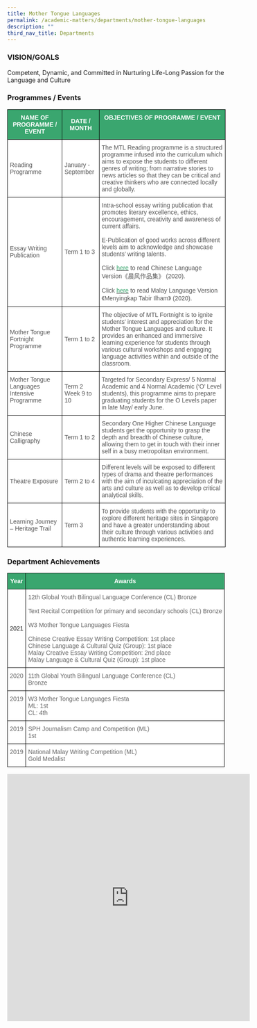 ```yaml
---
title: Mother Tongue Languages
permalink: /academic-matters/departments/mother-tongue-languages
description: ""
third_nav_title: Departments
---
```

### VISION/GOALS

Competent, Dynamic, and Committed in Nurturing Life-Long Passion for the Language and Culture


### Programmes / Events
<style type="text/css">
.tg  {border-collapse:collapse;border-spacing:0;}
.tg td{border-color:black;border-style:solid;border-width:1px;font-family:Arial, sans-serif;font-size:14px;
  overflow:hidden;padding:10px 5px;word-break:normal;}
.tg th{border-color:black;border-style:solid;border-width:1px;font-family:Arial, sans-serif;font-size:14px;
  font-weight:normal;overflow:hidden;padding:10px 5px;word-break:normal;}
.tg .tg-k0s0{background-color:#3AA66F;color:#FFF;font-weight:bold;text-align:center;vertical-align:middle}
.tg .tg-0y1c{background-color:#3AA66F;color:#FFF;font-weight:bold;text-align:center;vertical-align:top}
.tg .tg-mwz3{background-color:#FFF;color:#565656;text-align:left;vertical-align:middle}
.tg .tg-njgx{background-color:#FFF;color:#565656;text-align:left;vertical-align:top}
</style>
<table class="tg">
<thead>
  <tr>
    <th class="tg-k0s0"><span style="color:#FFF;background-color:#3AA66F">NAME OF PROGRAMME / EVENT</span></th>
    <th class="tg-k0s0"><span style="color:#FFF;background-color:#3AA66F">DATE / MONTH</span></th>
    <th class="tg-0y1c">OBJECTIVES OF PROGRAMME / EVENT</th>
  </tr>
</thead>
<tbody>
  <tr>
    <td class="tg-mwz3"><span style="color:#565656">Reading Programme</span></td>
    <td class="tg-mwz3"><span style="color:#565656"> January - September</span></td>
    <td class="tg-mwz3"><span style="color:#565656">The MTL Reading programme is a structured programme infused into the curriculum which aims to expose the students to different genres of writing; from narrative stories to news articles so that they can be critical and creative thinkers who are connected locally and globally.</span></td>
  </tr>
  <tr>
    <td class="tg-mwz3"><span style="color:#565656">Essay Writing Publication</span></td>
    <td class="tg-mwz3"><span style="color:#565656"> Term 1 to 3 </span></td>
    <td class="tg-njgx"><span style="background-color:initial">Intra-school essay writing publication that promotes literary excellence, ethics, encouragement, creativity and awareness of current affairs.</span><br><br><span style="background-color:initial">E-Publication of good works across different levels aim to acknowledge and showcase students’ writing talents.</span><br><br>Click <a href="https://read.bookcreator.com/hZRhBliVO3M75UYpHyzXzEhqzks2/dJQOksxdRKGiYpy3U0ifSA"><span style="text-decoration:none;color:#3AA66F">here</span></a> to read Chinese Language Version《晨风作品集》 (2020).   <br><br> Click <a href="https://read.bookcreator.com/hZRhBliVO3M75UYpHyzXzEhqzks2/nf2A273BS0Wsq-QP19IjDg"><span style="text-decoration:none;color:#3AA66F">here</span></a> to read Malay Language Version《Menyingkap Tabir Ilham》 (2020).</td>
  </tr>
  <tr>
    <td class="tg-mwz3"><span style="color:#565656">Mother Tongue Fortnight Programme</span></td>
    <td class="tg-mwz3"><span style="color:#565656"> Term 1 to 2</span></td>
    <td class="tg-mwz3"><span style="color:#565656">The objective of MTL Fortnight is to ignite students’ interest and appreciation for the Mother Tongue Languages and culture. It provides an enhanced and immersive learning experience for students through various cultural workshops and engaging language activities within and outside of the classroom.</span></td>
  </tr>
  <tr>
    <td class="tg-njgx"><span style="color:#565656">Mother Tongue Languages Intensive Programme</span></td>
    <td class="tg-mwz3"><span style="color:#565656">Term 2</span><br><span style="color:#565656">Week 9 to 10</span></td>
    <td class="tg-mwz3"><span style="color:#565656">Targeted for Secondary Express/ 5 Normal Academic and 4 Normal Academic (‘O’ Level students), this programme aims to prepare graduating students for the O Levels paper in late May/ early June.</span></td>
  </tr>
  <tr>
    <td class="tg-mwz3"><span style="color:#565656">Chinese Calligraphy</span></td>
    <td class="tg-mwz3"><span style="color:#565656">Term 1 to 2</span></td>
    <td class="tg-mwz3"><span style="color:#565656">Secondary One Higher Chinese Language students get the opportunity to grasp the depth and breadth of Chinese culture, allowing them to get in touch with their inner self in a busy metropolitan environment.</span></td>
  </tr>
  <tr>
    <td class="tg-mwz3"><span style="color:#565656">Theatre Exposure</span></td>
    <td class="tg-mwz3"><span style="color:#565656">Term 2 to 4</span></td>
    <td class="tg-mwz3"><span style="color:#565656">Different levels will be exposed to different types of drama and theatre performances with the aim of inculcating appreciation of the arts and culture as well as to develop critical analytical skills.</span></td>
  </tr>
  <tr>
    <td class="tg-mwz3"><span style="color:#565656">Learning Journey – Heritage Trail</span></td>
    <td class="tg-mwz3"><span style="color:#565656">Term 3</span></td>
    <td class="tg-mwz3"><span style="color:#565656">To provide students with the opportunity to explore different heritage sites in Singapore and have a greater understanding about their culture through various activities and authentic learning experiences.</span></td>
  </tr>
</tbody>
</table>

### Department Achievements 

<style type="text/css">
.tg  {border-collapse:collapse;border-spacing:0;}
.tg td{border-color:black;border-style:solid;border-width:1px;font-family:Arial, sans-serif;font-size:14px;
  overflow:hidden;padding:10px 5px;word-break:normal;}
.tg th{border-color:black;border-style:solid;border-width:1px;font-family:Arial, sans-serif;font-size:14px;
  font-weight:normal;overflow:hidden;padding:10px 5px;word-break:normal;}
.tg .tg-k0s0{background-color:#3AA66F;color:#FFF;font-weight:bold;text-align:center;vertical-align:middle}
.tg .tg-a3j2{background-color:#FFF;color:#222;text-align:center;vertical-align:middle}
.tg .tg-cmm0{background-color:#FFF;color:#666;text-align:left;vertical-align:top}
.tg .tg-zqva{background-color:#FFF;color:#666;text-align:center;vertical-align:top}
</style>
<table class="tg">
<thead>
  <tr>
    <th class="tg-k0s0"><span style="color:#FFF;background-color:#3AA66F">Year</span></th>
    <th class="tg-k0s0"><span style="color:#FFF;background-color:#3AA66F">Awards</span></th>
  </tr>
</thead>
<tbody>
  <tr>
    <td class="tg-a3j2"><span style="color:#222;background-color:#FFF"> 2</span>021</td>
    <td class="tg-cmm0">12th Global Youth Bilingual Language Conference (CL) Bronze<br><br>Text Recital Competition for primary and secondary schools (CL) Bronze<br><br>W3 Mother Tongue Languages Fiesta<br><br>Chinese Creative Essay Writing Competition: 1st place<br>Chinese Language &amp; Cultural Quiz (Group): 1st place<br>Malay Creative Essay Writing Competition: 2nd place<br>Malay Language &amp; Cultural Quiz (Group): 1st place</td>
  </tr>
  <tr>
    <td class="tg-zqva">2020</td>
    <td class="tg-cmm0">11th Global Youth Bilingual Language Conference (CL)<br>Bronze</td>
  </tr>
  <tr>
    <td class="tg-zqva">2019</td>
    <td class="tg-cmm0">W3 Mother Tongue Languages Fiesta <br>ML: 1st <br>CL: 4th</td>
  </tr>
  <tr>
    <td class="tg-zqva"> 2019</td>
    <td class="tg-cmm0">SPH Journalism Camp and Competition (ML)<br>1st</td>
  </tr>
  <tr>
    <td class="tg-zqva"> 2019</td>
    <td class="tg-cmm0"> National Malay Writing Competition (ML)<br>Gold Medalist</td>
  </tr>
</tbody>
</table>

<iframe allowfullscreen="true" height="569" width="560" frameborder="0" src="https://docs.google.com/presentation/d/e/2PACX-1vQdggsEZ7mPloGAk79XBx5jeBgWsK6XKpFFGZAIAaJImmqgoQTyp2XBre0V_u--7oXF385Q1f9cq-B_/embed?start=true&amp;loop=true&amp;delayms=3000"></iframe>